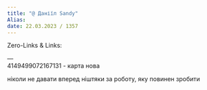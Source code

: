 ```yaml
---
title: "@ Даніїл Sandy"
Alias: 
date: 22.03.2023 / 1357  
---
```

Zero-Links & Links:  


—  
4149499072167131 - карта нова

ніколи не давати вперед ніштяки за роботу, яку повинен зробити